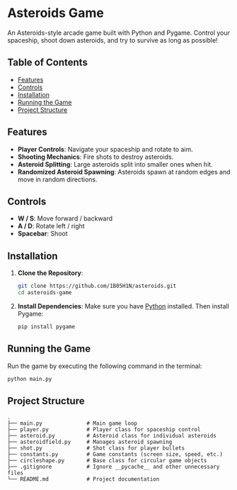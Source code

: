 # Asteroids Game

An Asteroids-style arcade game built with Python and Pygame. Control your spaceship, shoot down asteroids, and try to survive as long as possible!

## Table of Contents
- [Features](#features)
- [Controls](#controls)
- [Installation](#installation)
- [Running the Game](#running-the-game)
- [Project Structure](#project-structure)

## Features

- **Player Controls**: Navigate your spaceship and rotate to aim.
- **Shooting Mechanics**: Fire shots to destroy asteroids.
- **Asteroid Splitting**: Large asteroids split into smaller ones when hit.
- **Randomized Asteroid Spawning**: Asteroids spawn at random edges and move in random directions.

## Controls

- **W / S**: Move forward / backward
- **A / D**: Rotate left / right
- **Spacebar**: Shoot

## Installation

1. **Clone the Repository**:
   ```bash
   git clone https://github.com/1B05H1N/asteroids.git
   cd asteroids-game
   ```

2. **Install Dependencies**:
   Make sure you have [Python](https://www.python.org/downloads/) installed. Then install Pygame:
   ```bash
   pip install pygame
   ```

## Running the Game

Run the game by executing the following command in the terminal:

```bash
python main.py
```

## Project Structure

```plaintext
.
├── main.py              # Main game loop
├── player.py            # Player class for spaceship control
├── asteroid.py          # Asteroid class for individual asteroids
├── asteroidfield.py     # Manages asteroid spawning
├── shot.py              # Shot class for player bullets
├── constants.py         # Game constants (screen size, speed, etc.)
├── circleshape.py       # Base class for circular game objects
├── .gitignore           # Ignore __pycache__ and other unnecessary files
└── README.md            # Project documentation
```